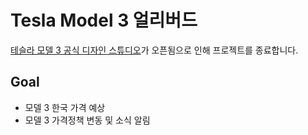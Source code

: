 # Tesla Model 3 얼리버드

[테슬라 모델 3 공식 디자인 스튜디오](https://www.tesla.com/ko_KR/model3/design)가 오픈됨으로 인해 프로젝트를 종료합니다.

## Goal

- 모델 3 한국 가격 예상
- 모델 3 가격정책 변동 및 소식 알림
